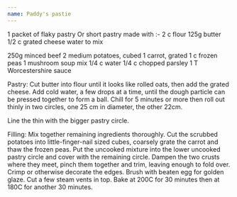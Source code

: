 ```yaml
---
name: Paddy's pastie
---
```


1 packet of flaky pastry
 Or short pastry made with :-
2 c flour
125g butter
1/2 c grated cheese
water to mix

250g minced beef
2 medium potatoes, cubed
1 carrot, grated
1 c frozen peas
1 mushroom soup mix
1/4 c water
1/4 c chopped parsley
1 T Worcestershire sauce

Pastry:
Cut butter into flour until it looks like rolled oats, then add the grated cheese.  Add cold water, a few drops at a time, until the dough particle can be pressed together to form a ball.  Chill for 5 minutes or more then roll out thinly in two circles, one 25 cm in diameter, the other 22cm.

Line the thin with the bigger pastry circle.
 
Filling:
Mix together remaining ingredients thoroughly.  Cut the scrubbed potatoes into little-finger-nail sized cubes, coarsely grate the carrot and thaw the frozen peas.
Put the uncooked mixture into the lower uncooked pastry circle and cover with the remaining circle.  Dampen the two crusts where they meet, pinch them together and trim, leaving enough to fold over.  Crimp or otherwise decorate the edges.  Brush with beaten egg for golden glaze.  Cut a few steam vents in top.
Bake at 200C for 30 minutes then at 180C for another 30 minutes.

